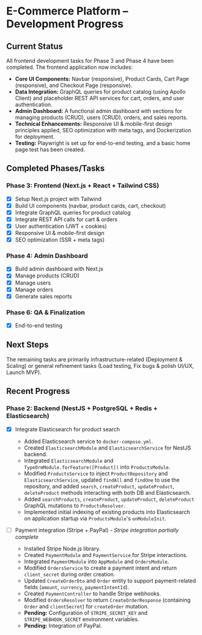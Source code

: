 # E-Commerce Platform – Development Progress

## Current Status

All frontend development tasks for Phase 3 and Phase 4 have been completed. The frontend application now includes:

*   **Core UI Components:** Navbar (responsive), Product Cards, Cart Page (responsive), and Checkout Page (responsive).
*   **Data Integration:** GraphQL queries for product catalog (using Apollo Client) and placeholder REST API services for cart, orders, and user authentication.
*   **Admin Dashboard:** A functional admin dashboard with sections for managing products (CRUD), users (CRUD), orders, and sales reports.
*   **Technical Enhancements:** Responsive UI & mobile-first design principles applied, SEO optimization with meta tags, and Dockerization for deployment.
*   **Testing:** Playwright is set up for end-to-end testing, and a basic home page test has been created.

## Completed Phases/Tasks

### Phase 3: Frontend (Next.js + React + Tailwind CSS)
- [x] Setup Next.js project with Tailwind
- [x] Build UI components (navbar, product cards, cart, checkout)
- [x] Integrate GraphQL queries for product catalog
- [x] Integrate REST API calls for cart & orders
- [x] User authentication (JWT + cookies)
- [x] Responsive UI & mobile-first design
- [x] SEO optimization (SSR + meta tags)

### Phase 4: Admin Dashboard
- [x] Build admin dashboard with Next.js
- [x] Manage products (CRUD)
- [x] Manage users
- [x] Manage orders
- [x] Generate sales reports

### Phase 6: QA & Finalization
- [x] End-to-end testing

## Next Steps

The remaining tasks are primarily infrastructure-related (Deployment & Scaling) or general refinement tasks (Load testing, Fix bugs & polish UI/UX, Launch MVP).

## Recent Progress

### Phase 2: Backend (NestJS + PostgreSQL + Redis + Elasticsearch)
- [x] Integrate Elasticsearch for product search
  - Added Elasticsearch service to `docker-compose.yml`.
  - Created `ElasticsearchModule` and `ElasticsearchService` for NestJS backend.
  - Integrated `ElasticsearchModule` and `TypeOrmModule.forFeature([Product])` into `ProductsModule`.
  - Modified `ProductsService` to inject `ProductRepository` and `ElasticsearchService`, updated `findAll` and `findOne` to use the repository, and added `search`, `createProduct`, `updateProduct`, `deleteProduct` methods interacting with both DB and Elasticsearch.
  - Added `searchProducts`, `createProduct`, `updateProduct`, `deleteProduct` GraphQL mutations to `ProductsResolver`.
  - Implemented initial indexing of existing products into Elasticsearch on application startup via `ProductsModule`'s `onModuleInit`.

- [ ] Payment integration (Stripe + PayPal) - *Stripe integration partially complete*
  - Installed Stripe Node.js library.
  - Created `PaymentModule` and `PaymentService` for Stripe interactions.
  - Integrated `PaymentModule` into `AppModule` and `OrdersModule`.
  - Modified `OrdersService` to create a payment intent and return `client_secret` during order creation.
  - Updated `CreateOrderDto` and `Order` entity to support payment-related fields (`amount`, `currency`, `paymentIntentId`).
  - Created `PaymentController` to handle Stripe webhooks.
  - Modified `OrdersResolver` to return `CreateOrderResponse` (containing `Order` and `clientSecret`) for `createOrder` mutation.
  - **Pending:** Configuration of `STRIPE_SECRET_KEY` and `STRIPE_WEBHOOK_SECRET` environment variables.
  - **Pending:** Integration of PayPal.
